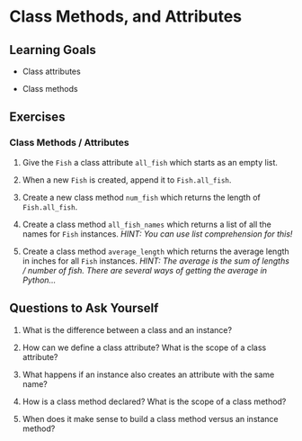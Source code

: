 # Class Methods, and Attributes

## Learning Goals

- Class attributes

- Class methods

## Exercises

### Class Methods / Attributes

1. Give the `Fish` a class attribute `all_fish` which starts as an empty list.

2. When a new `Fish` is created, append it to `Fish.all_fish`.

3. Create a new class method `num_fish` which returns the length of `Fish.all_fish`.

4. Create a class method `all_fish_names` which returns a list of all the names for `Fish` instances. *HINT: You can use list comprehension for this!*

5. Create a class method `average_length` which returns the average length in inches for all `Fish` instances. *HINT: The average is the sum of lengths / number of fish. There are several ways of getting the average in Python...*

## Questions to Ask Yourself

1. What is the difference between a class and an instance?

2. How can we define a class attribute? What is the scope of a class attribute?

3. What happens if an instance also creates an attribute with the same name?

4. How is a class method declared? What is the scope of a class method?

5. When does it make sense to build a class method versus an instance method?